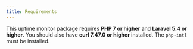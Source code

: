 ```yaml
---
title: Requirements
---
```

This uptime monitor package requires **PHP 7 or higher** and **Laravel 5.4 or higher**. You should also have **curl 7.47.0 or higher** installed. The `php-intl` must be installed.
